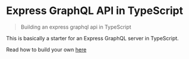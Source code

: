 # Express GraphQL API in TypeScript

> Building an express graphql api in TypeScript

This is basically a starter for an Express GraphQL server in TypeScript.

Read how to build your own [here](https://laudebugs.me/#/snacks?article=#%20How%20To:%20Build%20an%20Express%20GraphQL%20API%20in%20TypeScript)

